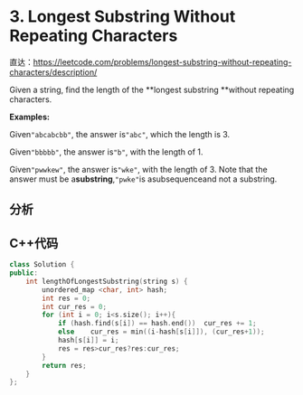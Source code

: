 # 3. Longest Substring Without Repeating Characters

直达：https://leetcode.com/problems/longest-substring-without-repeating-characters/description/

Given a string, find the length of the **longest substring **without repeating characters.

**Examples:**

Given`"abcabcbb"`, the answer is`"abc"`, which the length is 3.

Given`"bbbbb"`, the answer is`"b"`, with the length of 1.

Given`"pwwkew"`, the answer is`"wke"`, with the length of 3. Note that the answer must be a**substring**,`"pwke"`is asubsequenceand not a substring.

## 分析



## C++代码

```cpp
class Solution {
public:
    int lengthOfLongestSubstring(string s) {
        unordered_map <char, int> hash;
        int res = 0;
        int cur_res = 0;
        for (int i = 0; i<s.size(); i++){
            if (hash.find(s[i]) == hash.end())  cur_res += 1;
            else    cur_res = min((i-hash[s[i]]), (cur_res+1));
            hash[s[i]] = i;
            res = res>cur_res?res:cur_res;
        }
        return res;
    }
};
```



